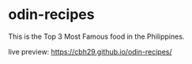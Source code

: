 # odin-recipes

This is the Top 3 Most Famous food in the Philippines.

live preview: https://cbh29.github.io/odin-recipes/